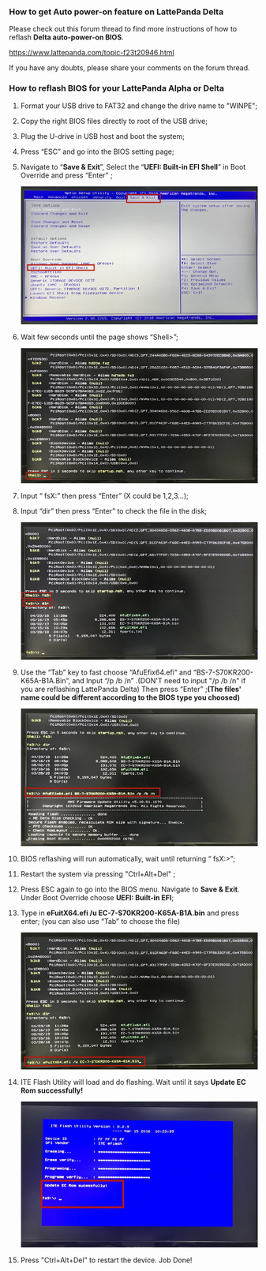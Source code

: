 ### How to get Auto power-on feature on LattePanda Delta

Please check out this forum thread to find more instructions of how to reflash **Delta auto-power-on BIOS**.

https://www.lattepanda.com/topic-f23t20946.html

If you have any doubts, please share your comments on the forum thread.


### How to reflash BIOS for your LattePanda Alpha or Delta

1. Format your USB drive to FAT32 and change the drive name to "WINPE";

2. Copy the right BIOS files directly to root of the USB drive;

3. Plug the U-drive in USB host and boot the system;

4. Press “ESC” and go into the BIOS setting page;

5. Navigate to “**Save & Exit**”, Select the “**UEFI: Built-in EFI Shell**” in Boot Override and press “Enter” ;

   ![](https://github.com/LattePandaTeam/Docs/blob/main/docs/assets/images/Alpha_BIOS_Tutorial/Alpha-BIOS-reflash01.webp)

   

6. Wait few seconds until the page shows “Shell>”;

   ![](https://github.com/LattePandaTeam/Docs/blob/main/docs/assets/images/Alpha_BIOS_Tutorial/Alpha-BIOS-reflash02.webp)

   

7. Input “ fsX:” then press “Enter” (X could be 1,2,3…);

8. Input “dir” then press “Enter” to check the file in the disk;

   ![](https://github.com/LattePandaTeam/Docs/blob/main/docs/assets/images/Alpha_BIOS_Tutorial/Alpha-BIOS-reflash03.webp)

   

9. Use the “Tab” key to fast choose “AfuEfix64.efi” and “BS-7-S70KR200-K65A-B1A.Bin”, and Input “/p /b /n” .(DON'T need to input "/p /b /n" if you are reflashing LattePanda Delta) Then press “Enter” ;**(The files' name could be different according to the BIOS type you choosed)**

   ![](https://github.com/LattePandaTeam/Docs/blob/main/docs/assets/images/Alpha_BIOS_Tutorial/Alpha-BIOS-reflash04.webp)

   

10. BIOS reflashing will run automatically, wait until returning “ fsX:>”;

11. Restart the system via pressing "Ctrl+Alt+Del" ;

12. Press ESC again to go into the BIOS menu. Navigate to **Save & Exit**. Under Boot Override choose **UEFI: Built-in EFI**;

13. Type in **eFuitX64.efi /u EC-7-S70KR200-K65A-B1A.bin** and press enter; (you can also use “Tab” to choose the file)

    ![](https://github.com/LattePandaTeam/Docs/blob/main/docs/assets/images/Alpha_BIOS_Tutorial/Alpha-BIOS-reflash05.webp)

    

14. ITE Flash Utility will load and do flashing. Wait until it says **Update EC Rom successfully!**

    ![](https://github.com/LattePandaTeam/Docs/blob/main/docs/assets/images/Alpha_BIOS_Tutorial/Alpha-BIOS-reflash06.webp)

    

15. Press "Ctrl+Alt+Del" to restart the device. Job Done!
